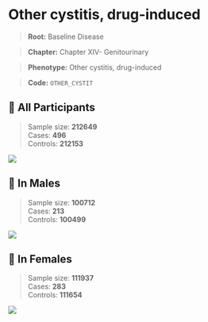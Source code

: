 # Other cystitis, drug-induced

> **Root:** Baseline Disease  

> **Chapter:** Chapter XIV- Genitourinary  

> **Phenotype:** Other cystitis, drug-induced  

> **Code:** `OTHER_CYSTIT`

## 🧪 All Participants  
> Sample size: **212649**  
> Cases: **496**  
> Controls: **212153**
<img src="/Disease/Figures/ALL/Incidence/OTHER_CYSTIT.png"/>
<CsvTable src="/Disease_Data/ALL/Incidence/COX_OTHER_CYSTIT.csv" label="🔍 View full results" />

## 👨 In Males  
> Sample size: **100712**  
> Cases: **213**  
> Controls: **100499**
<img src="/Disease/Figures/Male/Incidence/OTHER_CYSTIT.png"/>
<CsvTable src="/Disease_Data/Male/Incidence/COX_OTHER_CYSTIT.csv" label="🔍 View full results" />

## 👩 In Females  
> Sample size: **111937**  
> Cases: **283**  
> Controls: **111654**
<img src="/Disease/Figures/Female/Incidence/OTHER_CYSTIT.png"/>
<CsvTable src="/Disease_Data/Female/Incidence/COX_OTHER_CYSTIT.csv" label="🔍 View full results" />
